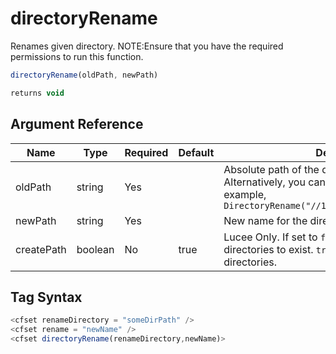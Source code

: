 # directoryRename

Renames given directory. NOTE:Ensure that you have the required permissions to run this function.

```javascript
directoryRename(oldPath, newPath)
```

```javascript
returns void
```

## Argument Reference

| Name | Type | Required | Default | Description |
| --- | --- | --- | --- | --- |
| oldPath | string | Yes |  | Absolute path of the directory to be renamed. Alternatively, you can specify IP address, for example, `DirectoryRename("//12.3.123.123/c_drive/test");` |
| newPath | string | Yes |  | New name for the directory. |
| createPath | boolean | No | true | Lucee Only. If set to `false`, expects all parent directories to exist. `true` will generate necessary directories. |

## Tag Syntax

```javascript
<cfset renameDirectory = "someDirPath" />
<cfset rename = "newName" />
<cfset directoryRename(renameDirectory,newName)>
```
